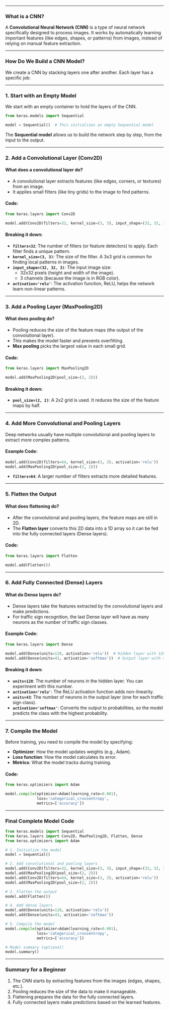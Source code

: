 
---

### **What is a CNN?**
A **Convolutional Neural Network (CNN)** is a type of neural network specifically designed to process images. It works by automatically learning important features (like edges, shapes, or patterns) from images, instead of relying on manual feature extraction.

---

### **How Do We Build a CNN Model?**

We create a CNN by stacking layers one after another. Each layer has a specific job:

---

### **1. Start with an Empty Model**
We start with an empty container to hold the layers of the CNN.

```python
from keras.models import Sequential

model = Sequential()  # This initializes an empty Sequential model
```

The **Sequential model** allows us to build the network step by step, from the input to the output.

---

### **2. Add a Convolutional Layer (Conv2D)**

#### What does a convolutional layer do?
- A convolutional layer extracts features (like edges, corners, or textures) from an image.
- It applies small filters (like tiny grids) to the image to find patterns.

#### Code:
```python
from keras.layers import Conv2D

model.add(Conv2D(filters=32, kernel_size=(3, 3), input_shape=(32, 32, 3), activation='relu'))
```

#### Breaking it down:
- **`filters=32`**: The number of filters (or feature detectors) to apply. Each filter finds a unique pattern.
- **`kernel_size=(3, 3)`**: The size of the filter. A 3x3 grid is common for finding local patterns in images.
- **`input_shape=(32, 32, 3)`**: The input image size: 
  - 32x32 pixels (height and width of the image).
  - 3 channels (because the image is in RGB color).
- **`activation='relu'`**: The activation function, ReLU, helps the network learn non-linear patterns.

---

### **3. Add a Pooling Layer (MaxPooling2D)**

#### What does pooling do?
- Pooling reduces the size of the feature maps (the output of the convolutional layer). 
- This makes the model faster and prevents overfitting.
- **Max pooling** picks the largest value in each small grid.

#### Code:
```python
from keras.layers import MaxPooling2D

model.add(MaxPooling2D(pool_size=(2, 2)))
```

#### Breaking it down:
- **`pool_size=(2, 2)`**: A 2x2 grid is used. It reduces the size of the feature maps by half.

---

### **4. Add More Convolutional and Pooling Layers**
Deep networks usually have multiple convolutional and pooling layers to extract more complex patterns.

#### Example Code:
```python
model.add(Conv2D(filters=64, kernel_size=(3, 3), activation='relu'))
model.add(MaxPooling2D(pool_size=(2, 2)))
```

- **`filters=64`**: A larger number of filters extracts more detailed features.

---

### **5. Flatten the Output**

#### What does flattening do?
- After the convolutional and pooling layers, the feature maps are still in 2D. 
- The **Flatten layer** converts this 2D data into a 1D array so it can be fed into the fully connected layers (Dense layers).

#### Code:
```python
from keras.layers import Flatten

model.add(Flatten())
```

---

### **6. Add Fully Connected (Dense) Layers**

#### What do Dense layers do?
- Dense layers take the features extracted by the convolutional layers and make predictions.
- For traffic sign recognition, the last Dense layer will have as many neurons as the number of traffic sign classes.

#### Example Code:
```python
from keras.layers import Dense

model.add(Dense(units=128, activation='relu'))  # Hidden layer with 128 neurons
model.add(Dense(units=43, activation='softmax'))  # Output layer with 43 neurons
```

#### Breaking it down:
- **`units=128`**: The number of neurons in the hidden layer. You can experiment with this number.
- **`activation='relu'`**: The ReLU activation function adds non-linearity.
- **`units=43`**: The number of neurons in the output layer (one for each traffic sign class).
- **`activation='softmax'`**: Converts the output to probabilities, so the model predicts the class with the highest probability.

---

### **7. Compile the Model**

Before training, you need to compile the model by specifying:
- **Optimizer**: How the model updates weights (e.g., Adam).
- **Loss function**: How the model calculates its error.
- **Metrics**: What the model tracks during training.

#### Code:
```python
from keras.optimizers import Adam

model.compile(optimizer=Adam(learning_rate=0.001), 
              loss='categorical_crossentropy', 
              metrics=['accuracy'])
```

---

### **Final Complete Model Code**
```python
from keras.models import Sequential
from keras.layers import Conv2D, MaxPooling2D, Flatten, Dense
from keras.optimizers import Adam

# 1. Initialize the model
model = Sequential()

# 2. Add convolutional and pooling layers
model.add(Conv2D(filters=32, kernel_size=(3, 3), input_shape=(32, 32, 3), activation='relu'))
model.add(MaxPooling2D(pool_size=(2, 2)))
model.add(Conv2D(filters=64, kernel_size=(3, 3), activation='relu'))
model.add(MaxPooling2D(pool_size=(2, 2)))

# 3. Flatten the output
model.add(Flatten())

# 4. Add dense layers
model.add(Dense(units=128, activation='relu'))
model.add(Dense(units=43, activation='softmax'))

# 5. Compile the model
model.compile(optimizer=Adam(learning_rate=0.001), 
              loss='categorical_crossentropy', 
              metrics=['accuracy'])

# Model summary (optional)
model.summary()
```

---

### **Summary for a Beginner**
1. The CNN starts by extracting features from the images (edges, shapes, etc.).
2. Pooling reduces the size of the data to make it manageable.
3. Flattening prepares the data for the fully connected layers.
4. Fully connected layers make predictions based on the learned features.
